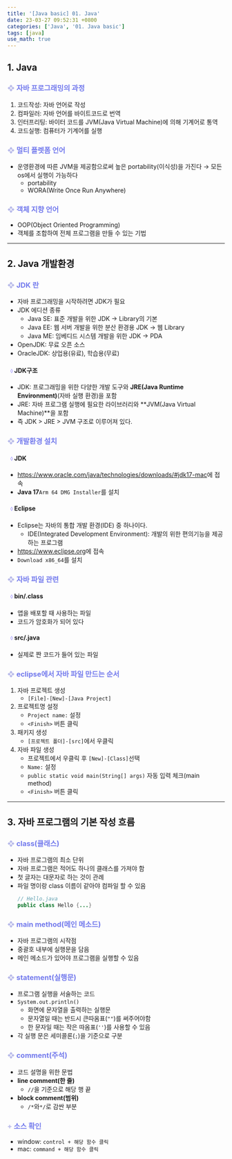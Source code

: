 ```yaml
---
title: '[Java basic] 01. Java'
date: 23-03-27 09:52:31 +0800
categories: ['Java', '01. Java basic']
tags: [java]
use_math: true
---
```


## 1. Java
### <font color ="#B7B9E9">&#10070;</font> <font color = "#747BED">자바 프로그래밍의 과정</font>
1. 코드작성: 자바 언어로 작성
2. 컴파일러: 자바 언어를 바이트코드로 번역
3. 인터프리팅: 바이터 코드를 JVM(Java Virtual Machine)에 의해 기계어로 통역
4. 코드실행: 컴퓨터가 기계어를 실행

### <font color ="#B7B9E9">&#10070;</font> <font color = "#747BED">멀티 플렛폼 언어</font>
- 운영환경에 따른 JVM을 제공함으로써 높은 portability(이식성)을 가진다 &rarr; 모든 os에서 실행이 가능하다
	- portability
	- WORA(Write Once Run Anywhere)

### <font color ="#B7B9E9">&#10070;</font> <font color = "#747BED">객체 지향 언어</font>
- OOP(Object Oriented Programming)
- 객체를 조합하여 전체 프로그램을 만들 수 있는 기법

---

## 2. Java 개발환경
### <font color ="#B7B9E9">&#10070;</font> <font color = "#747BED">JDK 란</font>
- 자바 프로그래밍을 시작하려면 JDK가 필요
- JDK 에디션 종류
	- Java SE: 표준 개발을 위한 JDK &rarr; Library의 기본
	- Java EE: 웹 서버 개발을 위한 분산 환경용 JDK &rarr; 웹 Library
	- Java ME: 임베디드 시스템 개발을 위한 JDK &rarr; PDA
- OpenJDK: 무료 오픈 소스
- OracleJDK: 상업용(유료), 학습용(무료)

#### <font color = "#B8B0FE">&nbsp;&nbsp;&#11048;</font> JDK구조
- JDK: 프로그래밍을 위한 다양한 개발 도구와 **JRE(Java Runtime Environment)**(자바 실행 환경)을 포함
- JRE: 자바 프로그램 실행에 필요한 라이브러리와 **JVM(Java Virtual Machine)**을 포함
- 즉 JDK > JRE > JVM 구조로 이루어져 있다.

### <font color ="#B7B9E9">&#10070;</font> <font color = "#747BED">개발환경 설치</font>
#### <font color = "#B8B0FE">&nbsp;&nbsp;&#11048;</font> JDK
- <https://www.oracle.com/java/technologies/downloads/#jdk17-mac>에 접속
- **Java 17**`Arm 64 DMG Installer`를 설치

#### <font color = "#B8B0FE">&nbsp;&nbsp;&#11048;</font> Eclipse
- Eclipse는 자바의 통합 개발 환경(IDE) 중 하나이다.
	- IDE(Integrated Development Environment): 개발의 위한 편의기능을 제공하는 프로그램
- <https://www.eclipse.org>에 접속
- `Download x86_64`를 설치

### <font color ="#B7B9E9">&#10070;</font> <font color = "#747BED">자바 파일 관련</font>
#### <font color = "#B8B0FE">&nbsp;&nbsp;&#11048;</font>  bin/.class
- 앱을 배포할 때 사용하는 파일
- 코드가 암호화가 되어 있다

#### <font color = "#B8B0FE">&nbsp;&nbsp;&#11048;</font> src/.java
- 실제로 짠 코드가 들어 있는 파일

### <font color ="#B7B9E9">&#10070;</font> <font color = "#747BED">eclipse에서 자바 파일 만드는 순서</font>
1. 자바 프로젝트 생성
	- `[File]-[New]-[Java Project]`
2. 프로젝트명 설정
	- `Project name:` 설정
	- `<Finish>` 버튼 클릭
3. 패키지 생성
	- `[프로젝트 폴더]-[src]`에서 우클릭
4. 자바 파일 생성
	- 프로젝트에서 우클릭 후 `[New]-[Class]`선택
	- `Name:` 설정
	- `public static void main(String[] args)` 자동 입력 체크(main method)
	- `<Finish>` 버튼 클릭

---

## 3. 자바 프로그램의 기본 작성 흐름
### <font color ="#B7B9E9">&#10070;</font> <font color = "#747BED">class(클래스)</font>
- 자바 프로그램의 최소 단위
- 자바 프로그램은 적어도 하나의 클래스를 가져야 함
- 첫 글자는 대문자로 하는 것이 관례
- 파일 명이랑 class 이름이 같아야 컴파일 할 수 있음
	```java
	// Hello.java
	public class Hello {...}
	```

### <font color ="#B7B9E9">&#10070;</font> <font color = "#747BED">main method(메인 메소드)</font>
- 자바 프로그램의 시작점
- 중괄호 내부에 실행문을 담음
- 메인 메소드가 있어야 프로그램을 실행할 수 있음

### <font color ="#B7B9E9">&#10070;</font> <font color = "#747BED">statement(실행문)</font>
- 프로그램 실행을 서술하는 코드
- `System.out.println()`
	- 화면에 문자열을 출력하는 실행문
	- 문자열일 때는 반드시 큰따옴표(`""`)를 써주어야함
	- 한 문자일 때는 작은 따옴표(`''`)를 사용할 수 있음
- 각 실행 문은 세미콜론(`;`)을 기준으로 구분

### <font color ="#B7B9E9">&#10070;</font> <font color = "#747BED">comment(주석)</font>
- 코드 설명을 위한 문법
- **line comment(한 줄)**
	- `//`을 기준으로 해당 행 끝
- **block comment(범위)**
	- `/*`와`*/`로 감싼 부분

### <font color ="#B7B9E9">+</font> <font color = "#747BED">소스 확인</font>
- window: `control + 해당 함수 클릭`
- mac: `command + 해당 함수 클릭`